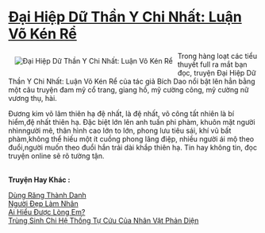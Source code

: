 <a href="https://utruyen.com/dai-hiep-du-than-y-chi-nhat-luan-vo-ken-re/21549/" title="Đại Hiệp Dữ Thần Y Chi Nhất: Luận Võ Kén Rể"><h1>Đại Hiệp Dữ Thần Y Chi Nhất: Luận Võ Kén Rể</h1></a><div style="display:table"><img align="right" style="float: left; padding: 10px;" src="https://utruyen.com/images/story/200x260/dai-hiep-du-than-y-chi-nhat-luan-vo-ken-re.jpg" alt="Đại Hiệp Dữ Thần Y Chi Nhất: Luận Võ Kén Rể">Trong hàng loạt các tiểu thuyết full ra mắt bạn đọc, truyện Đại Hiệp Dữ Thần Y Chi Nhất: Luận Võ Kén Rể của tác giả Bích Dao nổi bật lên hẳn bằng một câu truyện đam mỹ cổ trang, giang hồ, mỹ cường công, mỹ cường nữ vương thụ, hài.<p></p>Đương kim võ lâm thiên hạ đệ nhất, là đệ nhất, võ công tất nhiên là bí hiểm,đệ nhất thiên hạ. Đặc biệt lớn lên anh tuấn phi phàm, khuôn mặt người nhìnngười mê, thân hình cao lớn to lớn, phong lưu tiêu sái, khí vũ bất phàm,không thể hiếu một ít cuồng phong lãng điệp, nhiều người ái mộ theo đuổi,người muốn theo đuổi hắn trải dài khắp thiên hạ. Tin hay không tin, đọc truyện online sẽ rõ tường tận.</div><p><br><b>Truyện Hay Khác :</b></p><a href="https://utruyen.com/dung-rang-thanh-danh/19477/" alt="Dùng Răng Thành Danh">Dùng Răng Thành Danh</a><br/><a href="https://github.com/quanluxury/ngontinhhot/tree/master/truyenhay/20908/" alt="Người Đẹp Làm Nhân">Người Đẹp Làm Nhân</a><br/><a href="https://github.com/quanluxury/truyenhot/tree/master/truyenhay/12698/" alt="Ai Hiểu Được Lòng Em?">Ai Hiểu Được Lòng Em?</a><br/><a href="https://truyenhot2019.blogspot.com/2019/12/trung-sinh-chi-he-thong-tu-cuu-cua-nhan-vat-phan-dien.html" alt="Trùng Sinh Chi Hệ Thống Tự Cứu Của Nhân Vật Phản Diện">Trùng Sinh Chi Hệ Thống Tự Cứu Của Nhân Vật Phản Diện</a><br/>